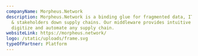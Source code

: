 ```yaml
---
companyName: Morpheus.Network
description: Morpheus.Network is a binding glue for fragmented data, IT systems
  & stakeholders down supply chains. Our middleware provides intuitive tools to
  digitize and automate any supply chain.
websiteLink: https://morpheus.network/
logo: /static/uploads/frame.svg
typeOfPartner: Platform
---
```

